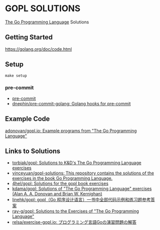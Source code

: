 GOPL SOLUTIONS
===

[The Go Programming Language](https://gopl.io/) Solutions

Getting Started
---
https://golang.org/doc/code.html

Setup
---
`make setup`

### pre-commit
* [pre-commit](https://pre-commit.com/)
* [dnephin/pre-commit-golang: Golang hooks for pre-commit](https://github.com/dnephin/pre-commit-golang)


Example Code
---
[adonovan/gopl.io: Example programs from "The Go Programming Language"](https://github.com/adonovan/gopl.io)

Links to Solutions
---
* [torbiak/gopl: Solutions to K&D's The Go Programming Language exercises](https://github.com/torbiak/gopl)
* [vinceyuan/gopl-solutions: This repository contains the solutions of the exercises in the book Go Programming Language.](https://github.com/vinceyuan/gopl-solutions)
* [4hel/gopl: Solutions for the gopl book exercises](https://github.com/4hel/gopl)
* [kdama/gopl: Solutions of "The Go Programming Language" exercises (Alan A. A. Donovan and Brian W. Kernighan)](https://github.com/kdama/gopl)
* [linehk/gopl: gopl（Go 程序设计语言）一书中全部代码示例和练习题参考答案](https://github.com/linehk/gopl)
* [ray-g/gopl: Solutions to the Exercises of "The Go Programming Language"](https://github.com/ray-g/gopl)
* [relsa/exercise-gopl.io: プログラミング言語Goの演習問題の解答](https://github.com/relsa/exercise-gopl.io)
